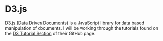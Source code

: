 D3.js
=====
[D3.js (Data Driven Documents)](https://d3js.org/) is a JavaScript library for data based manipulation of documents. I will be working through the tutorials found on the [D3 Tutorial Section](https://github.com/d3/d3/wiki/Tutorials) of their GitHub page.